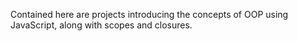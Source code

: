 Contained here are projects introducing the concepts of OOP using JavaScript, along with scopes and closures.
